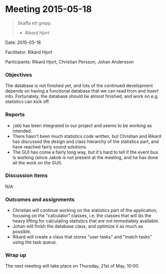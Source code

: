 # Meeting 2015-05-18
> Skaffa ett grepp.
>
> - <cite>Rikard Hjort</cite>

Date: 2015-05-18

Facilitator: Rikard Hjort

Participants: Rikard Hjort, Christian Persson, Johan Andersson

### Objectives
The database is not finished yet, and lots of the continued development depends on having a functional database that we can read from and insert into. Fortunately, the database should be almost finished, and work on e.g. statistics can kick off.

### Reports
* `jOOQ` has been integrated to our project and seems to be working as intended.
* There hasn't been much statistics _code_ written, but Christian and Rikard has discussed the design and class hierarchy of the statistics part, and have reached fairly sound solutions.
* The GUI has come a fairly long way, but it's hard to tell if the event bus is working (since Jakob is not present at the meeting, and he has done all the work on the GUI).

### Discussion items
N/A

### Outcomes and assignments
* Christian will continue working on the statistics part of the application, focusing on the "calculator" classes, i.e. the classes that will do the heavy lifting for calculating statistics that are not immediately available.
* Johan will finish the database class, and optimize it as much as possible.
* Rikard will create a class that stores "user tasks" and "match tasks" using the task queue.

### Wrap up
The next meeting will take place on Thursday, 21st of May, 10:00.
